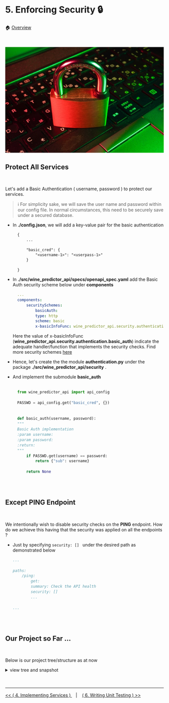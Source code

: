 # 5. Enforcing Security :lock:

:house: [Overview](../../README.md)

<br>
<br>

<img style="float: center;" src="../images/security.jpg">

## Protect All Services  

<br>

Let's add a Basic Authentication ( username,  password ) to protect our services. 

> :information_source:  For simplicity sake, we will save the user name and password within our config file. In normal circumstances, this need to be securely save under a secured database.

- In **./config.json**, we will add a key-value pair  for the basic authentication 
  
  ```
    {
        ...

        "basic_cred": {
            "<username-1>": "<userpass-1>"
        }

    }
  ```
- In **./src/wine_predictor_api/specs/openapi_spec.yaml** add the Basic Auth security scheme below under **components** 
  ```yaml
    ... 
    components:
        securitySchemes:
            basicAuth:
            type: http
            scheme: basic
            x-basicInfoFunc: wine_predictor_api.security.authentication.basic_auth
  ```

    Here the value of x-basicInfoFunc (**wine_predictor_api.security.authentication.basic_auth**) indicate the adequate handler/function that implements the security checks. Find more security schemes [here](https://swagger.io/docs/specification/authentication/)

- Hence, let's create the the module **authentication.py** under the package **./src/wine_predictor_api/security** .
- And implement the submodule **basic_auth** 
  ```python

    from wine_predictor_api import api_config

    PASSWD = api_config.get("basic_cred", {})


    def basic_auth(username, password):
    """
    Basic Auth implementation
    :param username:
    :param password:
    :return:
    """
        if PASSWD.get(username) == password:
            return {"sub": username}

        return None
  ``` 

<br>
<br>

## Except  PING Endpoint  

<br>

We  intentionally wish to disable security checks on the **PING** endpoint. How do we achieve this having that the security was applied on all the endpoints ? 

  - Just by specifying `security: [] ` under the desired path as demonstrated below 
    
    ```yaml 
    ...

    paths:
        /ping:
            get:
            summary: Check the API health
            security: []
            ...

    ...

    ```

<br>
<br>

## Our Project so Far ...

<br>


Below is our project tree/structure as at now 

<details>
  <summary>view tree and snapshot</summary>


```
.
│   
├── dataset
│   └── winequality.csv 
│
├── src
│   └── wine_predictor_api
│       ├── __init__.py
│       ├── security
│       │   ├── __init__.py
│       │   └── authentication.py
│       ├── services
│       │   ├── __init__.py
│       │   ├── healthcheck.py
│       │   ├── learner.py
│       │   └── predictor.py
│       └── specs
│           ├── __init__.py
│           └── openapi_spec.yaml
│
├── venv 
├── .gitignore
├── config.json
├── logging.yaml
├── launcher.sh
├── requirements.txt
├── README.md  
└── VERSION 
```

> :camera: Find [here](https://github.com/beteko/wine-predictor-snapshots/tree/main/iteration-1) the current state of the project as at now

</details>

<br>
<br>

---


[ << ( 4. Implementing Services ) ](../chapters/chapter_4.md) &nbsp;&nbsp; |  &nbsp;&nbsp;  [ ( 6. Writing Unit Testing ) >>](../chapters/chapter_6.md) 